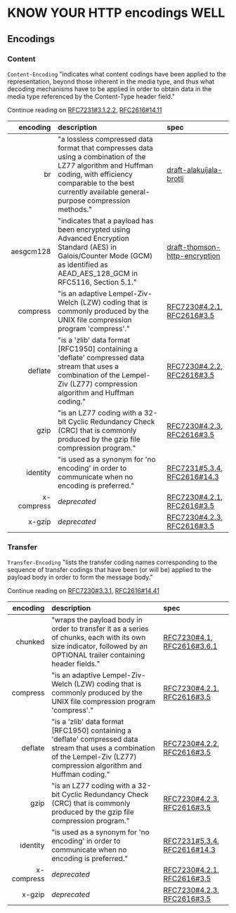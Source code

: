# KNOW YOUR HTTP encodings WELL

## Encodings

### Content

`Content-Encoding` "indicates what content codings have been applied to the representation, beyond those inherent in the media type, and thus what decoding mechanisms have to be applied in order to obtain data in the media type referenced by the Content-Type header field."

Continue reading on [RFC7231#3.1.2.2](http://tools.ietf.org/html/rfc7231#section-3.1.2.2),  [RFC2616#14.11](http://tools.ietf.org/html/rfc2616#section-14.11)

encoding | description | spec
-------: | :---------- | :---
br | "a lossless compressed data format that compresses data using a combination of the LZ77 algorithm and Huffman coding, with efficiency comparable to the best currently available general-purpose compression methods." | [draft-alakuijala-brotli](http://tools.ietf.org/html/draft-alakuijala-brotli)
aesgcm128 | "indicates that a payload has been encrypted using Advanced Encryption Standard (AES) in Galois/Counter Mode (GCM) as identified as AEAD_AES_128_GCM in RFC5116, Section 5.1." | [draft-thomson-http-encryption](https://tools.ietf.org/html/draft-thomson-http-encryption)
compress | "is an adaptive Lempel-Ziv-Welch (LZW) coding that is commonly produced by the UNIX file compression program 'compress'." | [RFC7230#4.2.1](http://tools.ietf.org/html/rfc7230#section-4.2.1), [RFC2616#3.5](http://tools.ietf.org/html/rfc2616#section-3.5)
deflate | "is a 'zlib' data format [RFC1950] containing a 'deflate' compressed data stream that uses a combination of the Lempel-Ziv (LZ77) compression algorithm and Huffman coding." | [RFC7230#4.2.2](http://tools.ietf.org/html/rfc7230#section-4.2.2), [RFC2616#3.5](http://tools.ietf.org/html/rfc2616#section-3.5)
gzip | "is an LZ77 coding with a 32-bit Cyclic Redundancy Check (CRC) that is commonly produced by the gzip file compression program." | [RFC7230#4.2.3](http://tools.ietf.org/html/rfc7230#section-4.2.3), [RFC2616#3.5](http://tools.ietf.org/html/rfc2616#section-3.5)
identity | "is used as a synonym for 'no encoding' in order to communicate when no encoding is preferred." | [RFC7231#5.3.4](http://tools.ietf.org/html/rfc7231#section-5.3.4), [RFC2616#14.3](http://tools.ietf.org/html/rfc2616#section-14.3)
x-compress | *deprecated* | [RFC7230#4.2.1](http://tools.ietf.org/html/rfc7230#section-4.2.1), [RFC2616#3.5](http://tools.ietf.org/html/rfc2616#section-3.5)
x-gzip | *deprecated* | [RFC7230#4.2.3](http://tools.ietf.org/html/rfc7230#section-4.2.3), [RFC2616#3.5](http://tools.ietf.org/html/rfc2616#section-3.5)

### Transfer

`Transfer-Encoding` "lists the transfer coding names corresponding to the sequence of transfer codings that have been (or will be) applied to the payload body in order to form the message body."

Continue reading on [RFC7230#3.3.1](http://tools.ietf.org/html/rfc7230#section-3.3.1), [RFC2616#14.41](http://tools.ietf.org/html/rfc2616#section-14.41)

encoding | description | spec
-------: | :---------- | :---
chunked | "wraps the payload body in order to transfer it as a series of chunks, each with its own size indicator, followed by an OPTIONAL trailer containing header fields." | [RFC7230#4.1](http://tools.ietf.org/html/rfc7230#section-4.1), [RFC2616#3.6.1](http://tools.ietf.org/html/rfc2616#section-3.6.1)
compress | "is an adaptive Lempel-Ziv-Welch (LZW) coding that is commonly produced by the UNIX file compression program 'compress'." | [RFC7230#4.2.1](http://tools.ietf.org/html/rfc7230#section-4.2.1), [RFC2616#3.5](http://tools.ietf.org/html/rfc2616#section-3.5)
deflate | "is a 'zlib' data format [RFC1950] containing a 'deflate' compressed data stream that uses a combination of the Lempel-Ziv (LZ77) compression algorithm and Huffman coding." | [RFC7230#4.2.2](http://tools.ietf.org/html/rfc7230#section-4.2.2), [RFC2616#3.5](http://tools.ietf.org/html/rfc2616#section-3.5)
gzip | "is an LZ77 coding with a 32-bit Cyclic Redundancy Check (CRC) that is commonly produced by the gzip file compression program." | [RFC7230#4.2.3](http://tools.ietf.org/html/rfc7230#section-4.2.3), [RFC2616#3.5](http://tools.ietf.org/html/rfc2616#section-3.5)
identity | "is used as a synonym for 'no encoding' in order to communicate when no encoding is preferred." | [RFC7231#5.3.4](http://tools.ietf.org/html/rfc7231#section-5.3.4), [RFC2616#14.3](http://tools.ietf.org/html/rfc2616#section-14.3)
x-compress | *deprecated* | [RFC7230#4.2.1](http://tools.ietf.org/html/rfc7230#section-4.2.1), [RFC2616#3.5](http://tools.ietf.org/html/rfc2616#section-3.5)
x-gzip | *deprecated* | [RFC7230#4.2.3](http://tools.ietf.org/html/rfc7230#section-4.2.3), [RFC2616#3.5](http://tools.ietf.org/html/rfc2616#section-3.5)
